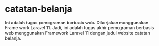 # catatan-belanja
Ini adalah tugas pemograman berbasis web. Dikerjakan menggunakan Frame work Laravel 11.  Jadi, ini adalah tugas akhir pemograman berbasis web menggunakan Framework Laravel 11 dengan judul website catatan belanja. 
